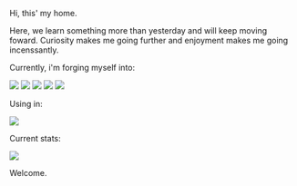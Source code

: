 Hi, this' my home.

Here, we learn something more than yesterday and will keep moving foward.
Curiosity makes me going further and enjoyment makes me going incenssantly.


Currently, i'm forging myself into:

<img src="https://img.shields.io/badge/Python-3776AB?style=for-the-badge&logo=python&logoColor=white"/> <img src="https://img.shields.io/badge/Selenium-43B02A?style=for-the-badge&logo=Selenium&logoColor=white"/> <img src="https://img.shields.io/badge/SQLite-07405E?style=for-the-badge&logo=sqlite&logoColor=white"/> <img src="https://img.shields.io/badge/CSS3-1572B6?style=for-the-badge&logo=css3&logoColor=white"/> <img src="https://img.shields.io/badge/HTML5-E34F26?style=for-the-badge&logo=html5&logoColor=white"/>


Using in:

<img src="https://img.shields.io/badge/Visual_Studio-5C2D91?style=for-the-badge&logo=visual%20studio&logoColor=white"/>


Current stats:

<img src="https://github-readme-streak-stats.herokuapp.com/?user=grigio888"/>


Welcome.
